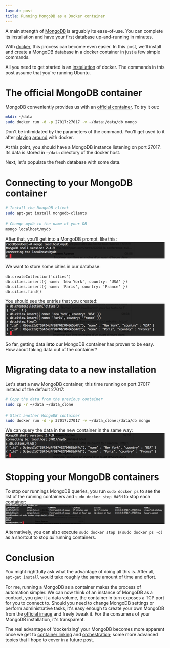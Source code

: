 ```yaml
---
layout: post
title: Running MongoDB as a Docker container
---
```


A main strength of [MongoDB](https://www.mongodb.org/) is arguably its ease-of-use. You can complete its installation and have your first database up-and-running in minutes. 

With [docker](https://www.docker.com/), this process can become even easier. In this post, we'll install and create a MongoDB database in a docker container in just a few simple commands. 

All you need to get started is an [installation](https://docs.docker.com/installation/#installation) of docker. The commands in this post assume that you're running Ubuntu.

# The official MongoDB container

MongoDB conveniently provides us with an [official container](https://registry.hub.docker.com/_/mongo/). To try it out:

```bash
mkdir ~/data
sudo docker run -d -p 27017:27017 -v ~/data:/data/db mongo
```

Don't be intimidated by the parameters of the command. You'll get used to it after [playing](https://docs.docker.com/userguide/dockervolumes/) [around](http://docs.docker.com/userguide/usingdocker/) with docker.

At this point, you should have a MongoDB instance listening on port 27017. Its data is stored in `~/data` directory of the docker host.

Next, let's populate the fresh database with some data.

# Connecting to your MongoDB container
```bash
# Install the MongoDB client
sudo apt-get install mongodb-clients

# Change mydb to the name of your DB
mongo localhost/mydb
```
After that, you'll get into a MongoDB prompt, like this:
![MongoDB client](/public/imgs/mongodb_client.png)

We want to store some cities in our database:

```
db.createCollection('cities')
db.cities.insert({ name: 'New York', country: 'USA' })
db.cities.insert({ name: 'Paris', country: 'France' })
db.cities.find()
```

You should see the entries that you created:
![MongoDB city query](/public/imgs/mongodb_cities.png)

So far, getting data **into** our MongoDB container has proven to be easy. How about taking data out of the container?

# Migrating data to a new installation
Let's start a new MongoDB container, this time running on port 37017 instead of the default 27017:

```bash
# Copy the data from the previous container
sudo cp -r ~/data ~/data_clone

# Start another MongoDB container
sudo docker run -d -p 37017:27017 -v ~/data_clone:/data/db mongo
```

We can query the data in the new container in the same way:
![MongoDB container on port 37017](/public/imgs/mongodb_verification.png)

# Stopping your MongoDB containers

To stop our runnings MongoDB queries, you run `sudo docker ps` to see the list of the running containers and `sudo docker stop HASH` to stop each container:
![docker ps and docker rm commands](/public/imgs/mongodb_docker_rm.png)

Alternatively, you can also execute `sudo docker stop $(sudo docker ps -q)` as a shortcut to stop *all* running containers.


# Conclusion

You might rightfully ask what the advantage of doing all this is. After all, `apt-get install` would take roughly the same amount of time and effort.

For me, running a MongoDB as a container makes the process of automation simpler. We can now think of an instance of MongoDB as a contract, you give it a data volume, the container in turn exposes a TCP port for you to connect to. Should you need to change MongoDB settings or perform administrative tasks, it's easy enough to create your own MongoDB from the [official image](https://github.com/docker-library/mongo) and freely tweak it. For the consumers of your MongoDB installation, it's transparent.

The real advantage of 'dockerizing' your MongoDB becomes more apparent once we get to [container linking](https://docs.docker.com/userguide/dockerlinks/) and [orchestration](http://kubernetes.io/); some more advanced topics that I hope to cover in a future post.
